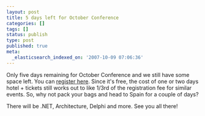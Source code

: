 ```yaml
---
layout: post
title: 5 days left for October Conference
categories: []
tags: []
status: publish
type: post
published: true
meta:
  _elasticsearch_indexed_on: '2007-10-09 07:06:36'
---
```

<p>Only five days remaining for October Conference and we still have some space left. You can <a href="http://msevents.microsoft.com/CUI/EventDetail.aspx?EventID=1032348903&amp;Culture=es-ES">register here</a>. Since it's free, the cost of one or two days hotel + tickets still works out to like 1/3rd of the registration fee for similar events. So, why not pack your bags and head to Spain for a couple of days?</p>  <p>There will be .NET, Architecture, Delphi and more. See you all there! </p>
